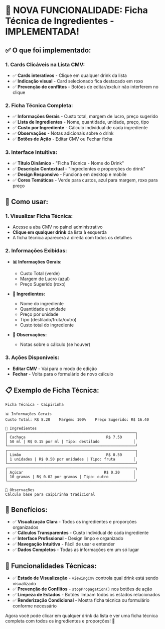 # 🍹 NOVA FUNCIONALIDADE: Ficha Técnica de Ingredientes - IMPLEMENTADA!

## ✅ **O que foi implementado:**

### 1. **Cards Clicáveis na Lista CMV:**
- ✅ **Cards interativos** - Clique em qualquer drink da lista
- ✅ **Indicação visual** - Card selecionado fica destacado em roxo
- ✅ **Prevenção de conflitos** - Botões de editar/excluir não interferem no clique

### 2. **Ficha Técnica Completa:**
- ✅ **Informações Gerais** - Custo total, margem de lucro, preço sugerido
- ✅ **Lista de Ingredientes** - Nome, quantidade, unidade, preço, tipo
- ✅ **Custo por Ingrediente** - Cálculo individual de cada ingrediente
- ✅ **Observações** - Notas adicionais sobre o drink
- ✅ **Botões de Ação** - Editar CMV ou Fechar ficha

### 3. **Interface Intuitiva:**
- ✅ **Título Dinâmico** - "Ficha Técnica - Nome do Drink"
- ✅ **Descrição Contextual** - "Ingredientes e proporções do drink"
- ✅ **Design Responsivo** - Funciona em desktop e mobile
- ✅ **Cores Temáticas** - Verde para custos, azul para margem, roxo para preço

## 🚀 **Como usar:**

### 1. **Visualizar Ficha Técnica:**
- Acesse a aba CMV no painel administrativo
- **Clique em qualquer drink** da lista à esquerda
- A ficha técnica aparecerá à direita com todos os detalhes

### 2. **Informações Exibidas:**
- **📊 Informações Gerais:**
  - Custo Total (verde)
  - Margem de Lucro (azul) 
  - Preço Sugerido (roxo)

- **🥃 Ingredientes:**
  - Nome do ingrediente
  - Quantidade e unidade
  - Preço por unidade
  - Tipo (destilado/fruta/outro)
  - Custo total do ingrediente

- **📝 Observações:**
  - Notas sobre o cálculo (se houver)

### 3. **Ações Disponíveis:**
- **Editar CMV** - Vai para o modo de edição
- **Fechar** - Volta para o formulário de novo cálculo

## 📋 **Exemplo de Ficha Técnica:**

```
Ficha Técnica - Caipirinha

📊 Informações Gerais
Custo Total: R$ 8.20    Margem: 100%    Preço Sugerido: R$ 16.40

🥃 Ingredientes
┌─────────────────────────────────────────────────────────┐
│ Cachaça                                    R$ 7.50      │
│ 50 ml | R$ 0.15 por ml | Tipo: destilado               │
└─────────────────────────────────────────────────────────┘
┌─────────────────────────────────────────────────────────┐
│ Limão                                      R$ 0.50      │
│ 1 unidades | R$ 0.50 por unidades | Tipo: fruta        │
└─────────────────────────────────────────────────────────┘
┌─────────────────────────────────────────────────────────┐
│ Açúcar                                    R$ 0.20      │
│ 10 gramas | R$ 0.02 por gramas | Tipo: outro           │
└─────────────────────────────────────────────────────────┘

📝 Observações
Cálculo base para caipirinha tradicional
```

## 🎯 **Benefícios:**

- ✅ **Visualização Clara** - Todos os ingredientes e proporções organizados
- ✅ **Cálculos Transparentes** - Custo individual de cada ingrediente
- ✅ **Interface Profissional** - Design limpo e organizado
- ✅ **Navegação Intuitiva** - Fácil de usar e entender
- ✅ **Dados Completos** - Todas as informações em um só lugar

## 🔧 **Funcionalidades Técnicas:**

- ✅ **Estado de Visualização** - `viewingCmv` controla qual drink está sendo visualizado
- ✅ **Prevenção de Conflitos** - `stopPropagation()` nos botões de ação
- ✅ **Limpeza de Estados** - Botões limpam todos os estados relacionados
- ✅ **Renderização Condicional** - Mostra ficha técnica ou formulário conforme necessário

Agora você pode clicar em qualquer drink da lista e ver uma ficha técnica completa com todos os ingredientes e proporções! 🎉
